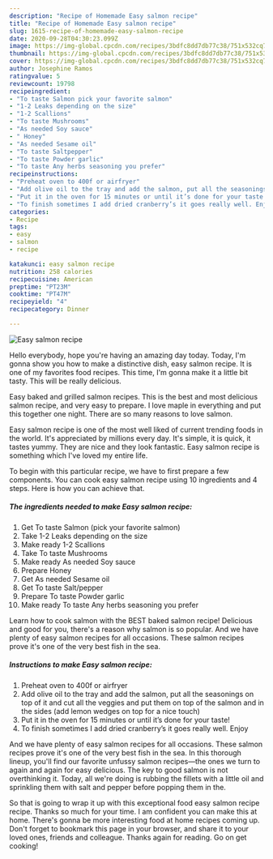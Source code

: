 ```yaml
---
description: "Recipe of Homemade Easy salmon recipe"
title: "Recipe of Homemade Easy salmon recipe"
slug: 1615-recipe-of-homemade-easy-salmon-recipe
date: 2020-09-28T04:30:23.099Z
image: https://img-global.cpcdn.com/recipes/3bdfc8dd7db77c38/751x532cq70/easy-salmon-recipe-recipe-main-photo.jpg
thumbnail: https://img-global.cpcdn.com/recipes/3bdfc8dd7db77c38/751x532cq70/easy-salmon-recipe-recipe-main-photo.jpg
cover: https://img-global.cpcdn.com/recipes/3bdfc8dd7db77c38/751x532cq70/easy-salmon-recipe-recipe-main-photo.jpg
author: Josephine Ramos
ratingvalue: 5
reviewcount: 19798
recipeingredient:
- "To taste Salmon pick your favorite salmon"
- "1-2 Leaks depending on the size"
- "1-2 Scallions"
- "To taste Mushrooms"
- "As needed Soy sauce"
- " Honey"
- "As needed Sesame oil"
- "To taste Saltpepper"
- "To taste Powder garlic"
- "To taste Any herbs seasoning you prefer"
recipeinstructions:
- "Preheat oven to 400f or airfryer"
- "Add olive oil to the tray and add the salmon, put all the seasonings on top of it and cut all the veggies and put them on top of the salmon and in the sides (add lemon wedges on top for a nice touch)"
- "Put it in the oven for 15 minutes or until it’s done for your taste!"
- "To finish sometimes I add dried cranberry’s it goes really well. Enjoy"
categories:
- Recipe
tags:
- easy
- salmon
- recipe

katakunci: easy salmon recipe 
nutrition: 258 calories
recipecuisine: American
preptime: "PT23M"
cooktime: "PT47M"
recipeyield: "4"
recipecategory: Dinner

---
```



![Easy salmon recipe](https://img-global.cpcdn.com/recipes/3bdfc8dd7db77c38/751x532cq70/easy-salmon-recipe-recipe-main-photo.jpg)

Hello everybody, hope you're having an amazing day today. Today, I'm gonna show you how to make a distinctive dish, easy salmon recipe. It is one of my favorites food recipes. This time, I'm gonna make it a little bit tasty. This will be really delicious.

Easy baked and grilled salmon recipes. This is the best and most delicious salmon recipe, and very easy to prepare. I love maple in everything and put this together one night. There are so many reasons to love salmon.

Easy salmon recipe is one of the most well liked of current trending foods in the world. It's appreciated by millions every day. It's simple, it is quick, it tastes yummy. They are nice and they look fantastic. Easy salmon recipe is something which I've loved my entire life.


To begin with this particular recipe, we have to first prepare a few components. You can cook easy salmon recipe using 10 ingredients and 4 steps. Here is how you can achieve that.

<!--inarticleads1-->

##### The ingredients needed to make Easy salmon recipe:

1. Get To taste Salmon (pick your favorite salmon)
1. Take 1-2 Leaks depending on the size
1. Make ready 1-2 Scallions
1. Take To taste Mushrooms
1. Make ready As needed Soy sauce
1. Prepare  Honey
1. Get As needed Sesame oil
1. Get To taste Salt/pepper
1. Prepare To taste Powder garlic
1. Make ready To taste Any herbs seasoning you prefer


Learn how to cook salmon with the BEST baked salmon recipe! Delicious and good for you, there&#39;s a reason why salmon is so popular. And we have plenty of easy salmon recipes for all occasions. These salmon recipes prove it&#39;s one of the very best fish in the sea. 

<!--inarticleads2-->

##### Instructions to make Easy salmon recipe:

1. Preheat oven to 400f or airfryer
1. Add olive oil to the tray and add the salmon, put all the seasonings on top of it and cut all the veggies and put them on top of the salmon and in the sides (add lemon wedges on top for a nice touch)
1. Put it in the oven for 15 minutes or until it’s done for your taste!
1. To finish sometimes I add dried cranberry’s it goes really well. Enjoy


And we have plenty of easy salmon recipes for all occasions. These salmon recipes prove it&#39;s one of the very best fish in the sea. In this thorough lineup, you&#39;ll find our favorite unfussy salmon recipes—the ones we turn to again and again for easy delicious. The key to good salmon is not overthinking it. Today, all we&#39;re doing is rubbing the fillets with a little oil and sprinkling them with salt and pepper before popping them in the. 

So that is going to wrap it up with this exceptional food easy salmon recipe recipe. Thanks so much for your time. I am confident you can make this at home. There's gonna be more interesting food at home recipes coming up. Don't forget to bookmark this page in your browser, and share it to your loved ones, friends and colleague. Thanks again for reading. Go on get cooking!
